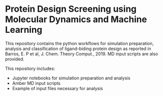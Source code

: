 # Protein Design Screening using Molecular Dynamics and Machine Learning
This repository contains the python workflows for simulation preparation, analysis and classification of ligand-biding protein design as reported in Barros, E. P et al, J. Chem. Theory Comput., 2019. MD input scripts are also provided.

This repository includes:
- Jupyter notebooks for simulation preparation and analysis
- Amber MD input scripts
- Example of input files necessary for analysis

